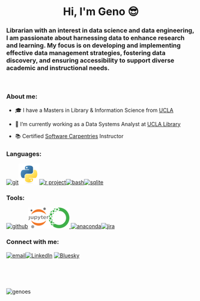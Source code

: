 <h1 align="center">Hi, I'm Geno 😎</h1>
<h3 align="left">Librarian with an interest in data science and data engineering, I am passionate about harnessing data to enhance research and learning. My focus is on developing and implementing effective data management strategies, fostering data discovery, and ensuring accessibility to support diverse academic and instructional needs.</h3>
<br>
<h3 align="left">About me:</h3>

- 🎓 I have a Masters in Library & Information Science from [UCLA](https://seis.ucla.edu/)

- 💾 I’m currently working as a Data Systems Analyst at [UCLA Library](https://digital.library.ucla.edu/)

- 📚 Certified [Software Carpentries](https://carpentries.org/) Instructor


<h3 align="left">Languages:</h3>
<p align="left"> <a href="https://git-scm.com/" target="_blank" rel="noreferrer"><img src="https://www.vectorlogo.zone/logos/git-scm/git-scm-icon.svg" alt="git" width="55" height="55"/></a><a href="https://www.python.org" target="_blank" rel="noreferrer"><img src="https://raw.githubusercontent.com/devicons/devicon/master/icons/python/python-original.svg" alt="python" width="55" height="55"/></a><a href="https://www.r-project.org/" target="_blank" rel="noreferrer"><img src="https://www.vectorlogo.zone/logos/r-project/r-project-icon.svg" alt="r project" width="55" height="55"/></a><a href="https://www.gnu.org/software/bash/" target="_blank" rel="noreferrer"><img src="https://bashlogo.com/img/symbol/svg/full_colored_dark.svg" alt="bash" width="55" height="55"/></a><a href="https://www.sqlite.org/" target="_blank" rel="noreferrer"><img src="https://www.vectorlogo.zone/logos/sqlite/sqlite-icon.svg" alt="sqlite" width="55" height="55"/></a></p>

<h3 align="left">Tools:</h3>
<a href="https://www.github.com/" target="_blank" rel="noreferrer"> <img src="https://www.vectorlogo.zone/logos/github/github-icon.svg" alt="github" width="55" height="55"/></a><a href="https://jupyter.org/" target="_blank" rel="noreferrer"><img src="https://raw.githubusercontent.com/devicons/devicon/master/icons/jupyter/jupyter-original-wordmark.svg" alt="jupyter" width="55" height="55"/></a><a href="https://www.anaconda.com/" target="_blank" rel="noreferrer"><img src="https://raw.githubusercontent.com/devicons/devicon/master/icons/anaconda/anaconda-original.svg" alt="jetbrains" width="55" height="55"/></a></a><a href="https://www.jetbrains.com/" target="_blank" rel="noreferrer"> <img src="https://www.vectorlogo.zone/logos/jetbrains/jetbrains-icon.svg" alt="anaconda" width="55" height="55"/></a><a href="https://www.atlassian.com/" target="_blank" rel="noreferrer"><img src="https://www.vectorlogo.zone/logos/atlassian_jira/atlassian_jira-icon.svg" alt="jira" width="55" height="55"/></a>

<h3 align="left">Connect with me:</h3>
<p align="left"><a href="mailto:gggeeennnooo@duck.com" target="blank"><img align="center" src="https://raw.githubusercontent.com/uiwjs/file-icons/master/icon/email.svg" alt="email" height="45" width="55"/></a><a href="https://linkedin.com/in/genoes" target="blank"><img align="center" src="https://raw.githubusercontent.com/rahuldkjain/github-profile-readme-generator/master/src/images/icons/Social/linked-in-alt.svg" alt="LinkedIn" height="45" width="55"/></a> <a href="https://bsky.app/profile/gggeeennnooo.bsky.social" target="blank"><img align="center" src="https://upload.wikimedia.org/wikipedia/commons/thumb/7/7a/Bluesky_Logo.svg/1200px-Bluesky_Logo.svg.png" alt="Bluesky" height="45" width="55"/></a>

<br><br><br>
<p align="left"> <img src="https://komarev.com/ghpvc/?username=genoes&label=Profile%20views&color=0e75b6&style=flat" alt="genoes" /> </p>
